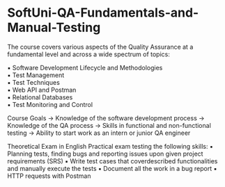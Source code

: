 # SoftUni-QA-Fundamentals-and-Manual-Testing 

The course covers various aspects of the Quality  Assurance at a fundamental level and across a wide  spectrum of topics:

▪ Software Development Lifecycle and Methodologies  
▪ Test Management  
▪ Test Techniques  
▪ Web API and Postman  
▪ Relational Databases  
▪ Test Monitoring and Control

Course Goals -> Knowledge of the software development process -> Knowledge of the QA process -> Skills in functional and non-functional testing -> Ability to start work as an intern or junior QA engineer

 Theoretical Exam in English
 Practical exam testing the following skills: 
 ▪ Planning tests, finding bugs and reporting issues upon given project requirements (SRS)
 ▪ Write test cases that coverdescribed functionalities and manually execute the tests
 ▪ Document all the work in a bug report
 ▪ HTTP requests with Postman


 
